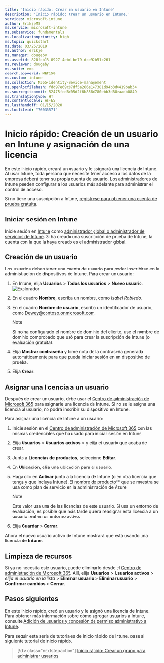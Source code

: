 ```yaml
---
title: 'Inicio rápido: Crear un usuario en Intune'
description: 'Inicio rápido: Crear un usuario en Intune.'
services: microsoft-intune
author: ErikjeMS
ms.service: microsoft-intune
ms.subservice: fundamentals
ms.localizationpriority: high
ms.topic: quickstart
ms.date: 03/25/2019
ms.author: erikje
ms.manager: dougeby
ms.assetid: 820fcb18-0927-4ebd-be79-dce92b51c261
ms.reviewer: dougeby
ms.suite: ems
search.appverid: MET150
ms.custom: intune
ms.collection: M365-identity-device-management
ms.openlocfilehash: fdd97e69c97df5a266e147381d94b3d4419bab34
ms.sourcegitcommit: 52475fcd8d05d2f6b858d780ebb3d88eaadb0849
ms.translationtype: HT
ms.contentlocale: es-ES
ms.lasthandoff: 01/15/2020
ms.locfileid: "76036571"
---
```

# <a name="quickstart-create-a-user-in-intune-and-assign-them-a-license"></a>Inicio rápido: Creación de un usuario en Intune y asignación de una licencia

En este inicio rápido, creará un usuario y le asignará una licencia de Intune. Al usar Intune, toda persona que necesite tener acceso a los datos de la empresa deberá tener su propia cuenta de usuario. Los administradores de Intune pueden configurar a los usuarios más adelante para administrar el control de acceso.

Si no tiene una suscripción a Intune, [regístrese para obtener una cuenta de prueba gratuita](free-trial-sign-up.md).

## <a name="sign-in-to-intune"></a>Iniciar sesión en Intune

Inicie sesión en [Intune](https://aka.ms/intuneportal) como [administrador global o administrador de servicios de Intune](users-add.md#types-of-administrators). Si ha creado una suscripción de prueba de Intune, la cuenta con la que la haya creado es el administrador global.

## <a name="create-a-user"></a>Creación de un usuario

Los usuarios deben tener una cuenta de usuario para poder inscribirse en la administración de dispositivos de Intune. Para crear un usuario:

1. En Intune, elija **Usuarios** > **Todos los usuarios** > **Nuevo usuario**.
![Explorador](./media/quickstart-create-user/create-user.png)
2. En el cuadro **Nombre**, escriba un nombre, como *Isabel Robledo*.
3. En el cuadro **Nombre de usuario**, escriba un identificador de usuario, como Dewey@contoso.onmicrosoft.com.

    > [!NOTE]
    > Si no ha configurado el nombre de dominio del cliente, use el nombre de dominio comprobado que usó para crear la suscripción de Intune (o [evaluación gratuita](free-trial-sign-up.md#sign-up-for-a-microsoft-intune-free-trial)). 

4. Elija **Mostrar contraseña** y tome nota de la contraseña generada automáticamente para que pueda iniciar sesión en un dispositivo de prueba.
5. Elija **Crear**.

## <a name="assign-a-license-to-the-user"></a>Asignar una licencia a un usuario

Después de crear un usuario, debe usar el [Centro de administración de Microsoft 365](https://go.microsoft.com/fwlink/p/?LinkId=698854) para asignarle una licencia de Intune. Si no se le asigna una licencia al usuario, no podrá inscribir su dispositivo en Intune. 

Para asignar una licencia de Intune a un usuario:

1. Inicie sesión en el [Centro de administración de Microsoft 365](https://go.microsoft.com/fwlink/p/?LinkId=698854) con las mismas credenciales que ha usado para iniciar sesión en Intune.
2. Elija **Usuarios** > **Usuarios activos** > y elija el usuario que acaba de crear.
3. Junto a **Licencias de productos**, seleccione **Editar**.
4. En **Ubicación**, elija una ubicación para el usuario.
5. Haga clic en **Activar** junto a la licencia de Intune (o en otra licencia que tenga y que incluya Intune). El [nombre de producto](https://docs.microsoft.com/azure/active-directory/users-groups-roles/licensing-service-plan-reference)** que se muestra se usa como plan de servicio en la administración de Azure 

   > [!NOTE]
   > Este valor usa una de las licencias de este usuario. Si usa un entorno de evaluación, es posible que más tarde quiera reasignar esta licencia a un usuario real en un entorno activo.
6. Elija **Guardar** > **Cerrar**.

Ahora el nuevo usuario activo de Intune mostrará que está usando una licencia de **Intune**.

## <a name="clean-up-resources"></a>Limpieza de recursos

Si ya no necesita este usuario, puede eliminarlo desde el [Centro de administración de Microsoft 365](https://go.microsoft.com/fwlink/p/?LinkId=698854). Allí, elija **Usuarios** > **Usuarios activos** > *elija el usuario en la lista* > **Eliminar usuario** > **Eliminar usuario** > **Confirmar cambios** > **Cerrar**.

## <a name="next-steps"></a>Pasos siguientes

En este inicio rápido, creó un usuario y le asignó una licencia de Intune. Para obtener más información sobre cómo agregar usuarios a Intune, consulte [Adición de usuarios y concesión de permiso administrativo a Intune](users-add.md).

Para seguir esta serie de tutoriales de inicio rápido de Intune, pase al siguiente tutorial de inicio rápido.

> [!div class="nextstepaction"]
> [Inicio rápido: Crear un grupo para administrar usuarios](../quickstart-create-group.md)
